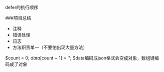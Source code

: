 defer的执行顺序



###项目总结
* 注释
* 错误处理
* 日志
* 方法职责单一（不要怕出现大量方法）

$count = 0;
$data[$count + 1] = '';
$data编码成json格式会变成对象，数组键编码成了对象